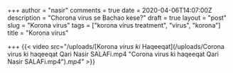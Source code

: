 +++
author = "nasir"
comments = true
date = 2020-04-06T14:07:00Z
description = "Chorona virus se Bachao kese?"
draft = true
layout = "post"
slug = "Korona virus"
tags = ["korona virus treatment", "virus", "korona"]
title = "Korona virus"

+++
{{< video src="/uploads/[Korona _virus ki_  Haqeeqat](/uploads/Corona virus ki haqeeqat Qari Nasir SALAFi.mp4 "Corona virus ki haqeeqat Qari Nasir SALAFi.mp4")._mp4" >_}}